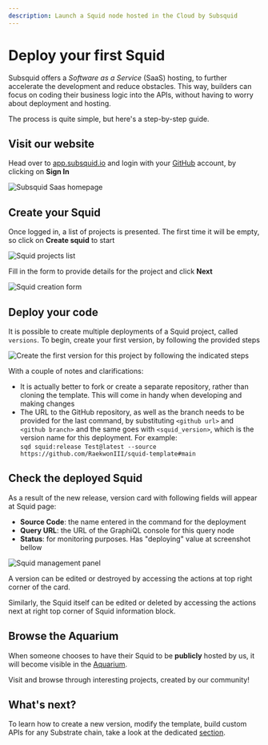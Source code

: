 ```yaml
---
description: Launch a Squid node hosted in the Cloud by Subsquid
---
```


# Deploy your first Squid

Subsquid offers a _Software as a Service_ (SaaS) hosting, to further accelerate the development and reduce obstacles. This way, builders can focus on coding their business logic into the APIs, without having to worry about deployment and hosting.

The process is quite simple, but here's a step-by-step guide.

## Visit our website

Head over to [app.subsquid.io](https://app.subsquid.io) and login with your [GitHub](https://github.com) account, by clicking on **Sign In**

![Subsquid Saas homepage](/img/.gitbook/assets/app-home-page.png)

## Create your Squid

Once logged in, a list of projects is presented. The first time it will be empty, so click on **Create squid** to start

![Squid projects list](/img/.gitbook/assets/app-empty-projects.png)

Fill in the form to provide details for the project and click **Next**

![Squid creation form](/img/.gitbook/assets/app-create-squid-form.png)

## Deploy your code

It is possible to create multiple deployments of a Squid project, called `versions`. To begin, create your first version, by following the provided steps

![Create the first version for this project by following the indicated steps](/img/.gitbook/assets/app-deploy-squid.png)

With a couple of notes and clarifications:

* It is actually better to fork or create a separate repository, rather than cloning the template. This will come in handy when developing and making changes
* The URL to the GitHub repository, as well as the branch needs to be provided for the last command, by substituting `<github url>` and `<github branch>` and the same goes with `<squid_version>`, which is the version name for this deployment. For example:\
  `sqd squid:release Test@latest --source https://github.com/RaekwonIII/squid-template#main`

## Check the deployed Squid

As a result of the new release, version card with following fields will appear at Squid page:

* **Source Code**: the name entered in the command for the deployment
* **Query URL**: the URL of the GraphiQL console for this query node
* **Status**: for monitoring purposes. Has "deploying" value at screenshot bellow

![Squid management panel](/img/.gitbook/assets/app-squid-created-deployed.png)

A version can be edited or destroyed by accessing the actions at top right corner of the card.

Similarly, the Squid itself can be edited or deleted by accessing the actions next at right top corner of Squid information block.

## Browse the Aquarium

When someone chooses to have their Squid to be **publicly** hosted by us, it will become visible in the [Aquarium](https://app.subsquid.io/aquarium).

Visit and browse through interesting projects, created by our community!

## What's next?

To learn how to create a new version, modify the template, build custom APIs for any Substrate chain, take a look at the dedicated [section](../develop-a-squid/substrate-support/typegen/README.md).
